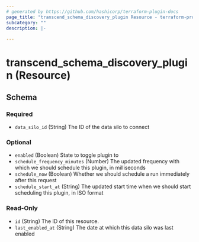 ```yaml
---
# generated by https://github.com/hashicorp/terraform-plugin-docs
page_title: "transcend_schema_discovery_plugin Resource - terraform-provider-transcend"
subcategory: ""
description: |-
  
---
```


# transcend_schema_discovery_plugin (Resource)





<!-- schema generated by tfplugindocs -->
## Schema

### Required

- `data_silo_id` (String) The ID of the data silo to connect

### Optional

- `enabled` (Boolean) State to toggle plugin to
- `schedule_frequency_minutes` (Number) The updated frequency with which we should schedule this plugin, in milliseconds
- `schedule_now` (Boolean) Whether we should schedule a run immediately after this request
- `schedule_start_at` (String) The updated start time when we should start scheduling this plugin, in ISO format

### Read-Only

- `id` (String) The ID of this resource.
- `last_enabled_at` (String) The date at which this data silo was last enabled


